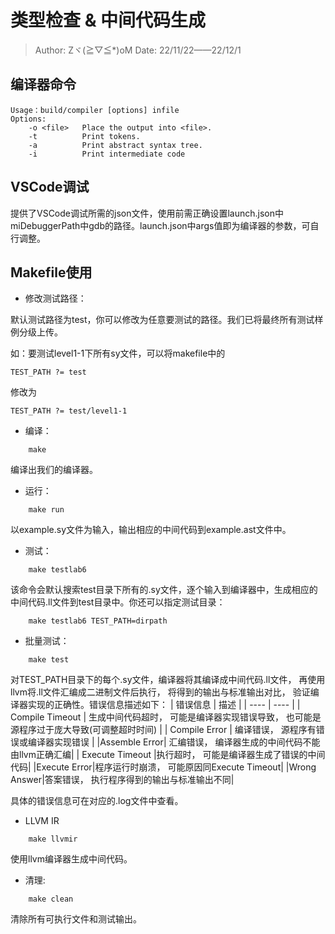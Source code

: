 # 类型检查 & 中间代码生成

> Author: Zヾ(≧▽≦*)oM
> Date: 22/11/22——22/12/1

## 编译器命令
```
Usage：build/compiler [options] infile
Options:
    -o <file>   Place the output into <file>.
    -t          Print tokens.
    -a          Print abstract syntax tree.
    -i          Print intermediate code
```

## VSCode调试

提供了VSCode调试所需的json文件，使用前需正确设置launch.json中miDebuggerPath中gdb的路径。launch.json中args值即为编译器的参数，可自行调整。

## Makefile使用

* 修改测试路径：

默认测试路径为test，你可以修改为任意要测试的路径。我们已将最终所有测试样例分级上传。

如：要测试level1-1下所有sy文件，可以将makefile中的

```
TEST_PATH ?= test
```

修改为

```
TEST_PATH ?= test/level1-1
```

* 编译：

```
    make
```
编译出我们的编译器。

* 运行：
```
    make run
```
以example.sy文件为输入，输出相应的中间代码到example.ast文件中。

* 测试：
```
    make testlab6
```
该命令会默认搜索test目录下所有的.sy文件，逐个输入到编译器中，生成相应的中间代码.ll文件到test目录中。你还可以指定测试目录：
```
    make testlab6 TEST_PATH=dirpath
```

* 批量测试：
```
    make test
```
对TEST_PATH目录下的每个.sy文件，编译器将其编译成中间代码.ll文件， 再使用llvm将.ll文件汇编成二进制文件后执行， 将得到的输出与标准输出对比， 验证编译器实现的正确性。错误信息描述如下：
|  错误信息   | 描述  |
|  ----  | ----  |
| Compile Timeout  | 生成中间代码超时， 可能是编译器实现错误导致， 也可能是源程序过于庞大导致(可调整超时时间) |
| Compile Error  | 编译错误， 源程序有错误或编译器实现错误 |
|Assemble Error| 汇编错误， 编译器生成的中间代码不能由llvm正确汇编|
| Execute Timeout  |执行超时， 可能是编译器生成了错误的中间代码|
|Execute Error|程序运行时崩溃， 可能原因同Execute Timeout|
|Wrong Answer|答案错误， 执行程序得到的输出与标准输出不同|

具体的错误信息可在对应的.log文件中查看。

* LLVM IR
```
    make llvmir
```
使用llvm编译器生成中间代码。

* 清理:
```
    make clean
```
清除所有可执行文件和测试输出。

